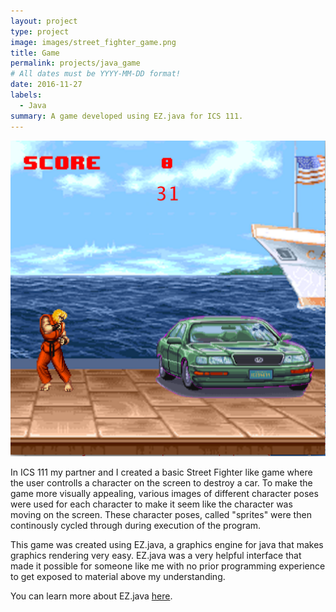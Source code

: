 ```yaml
---
layout: project
type: project
image: images/street_fighter_game.png
title: Game
permalink: projects/java_game
# All dates must be YYYY-MM-DD format!
date: 2016-11-27
labels:
  - Java
summary: A game developed using EZ.java for ICS 111.
---
```


<div class="ui small rounded images">
  <img class="ui image" src="../images/street_fighter_game.png">
  
</div>

In ICS 111 my partner and I created a basic Street Fighter like game where the user controlls a character on the screen to destroy a car. To make the game more visually appealing, various images of different character poses were used for each character to make it seem like the character was moving on the screen. These character poses, called "sprites" were then continously cycled through during execution of the program. 

This game was created using EZ.java, a graphics engine for java that makes graphics rendering very easy. EZ.java was a very helpful interface that made it possible for someone like me with no prior programming experience to get exposed to material above my understanding. 

You can learn more about EZ.java [here](http://www2.hawaii.edu/~dylank/ics111/).


